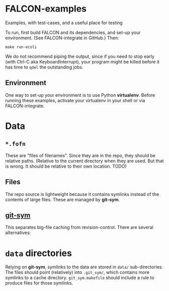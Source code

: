 # FALCON-examples
Examples, with test-cases, and a useful place for testing

To run, first build FALCON and its dependencies, and set-up your environment. (See FALCON-integrate in GitHub.) Then:
```
make run-ecoli
```
We do not recommend piping the output, since if you need to stop early (with Ctrl-C aka KeyboardInterrupt), your program might be killed before it has time to `qdel` the outstanding jobs.

## Environment
One way to set-up your environment is to use Python **virtualenv**. Before running these examples, activate your virtualenv in your shell or via FALCON-integrate.

# Data
## `*.fofn`
These are "files of filenames". Since they are in the repo, they should be relative paths. (Relative to the current directory when they are used. But that is wrong. It should be relative to their own location. TODO)

## Files
The repo source is lightweight because it contains symlinks instead of the contents of large files. These are managed by **git-sym**.

## [git-sym](https://github.com/cdunn2001/git-sym)
This separates big-file caching from revision-control. There are several alternatives:

# `data` directories
Relying on **git-sym**, symlinks to the data are stored in `data/` sub-directories. The files should point (relatively) into `.git_sym/`, which contains more symlinks to a cache directory. `git_sym.makefile` should include a rule to produce files for those symlinks.
